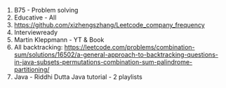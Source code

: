 1. B75 - Problem solving
2. Educative - All
3. https://github.com/xizhengszhang/Leetcode_company_frequency
4. Interviewready
5. Martin Kleppmann - YT & Book
6. All backtracking: https://leetcode.com/problems/combination-sum/solutions/16502/a-general-approach-to-backtracking-questions-in-java-subsets-permutations-combination-sum-palindrome-partitioning/
7. Java - Riddhi Dutta Java tutorial - 2 playlists
